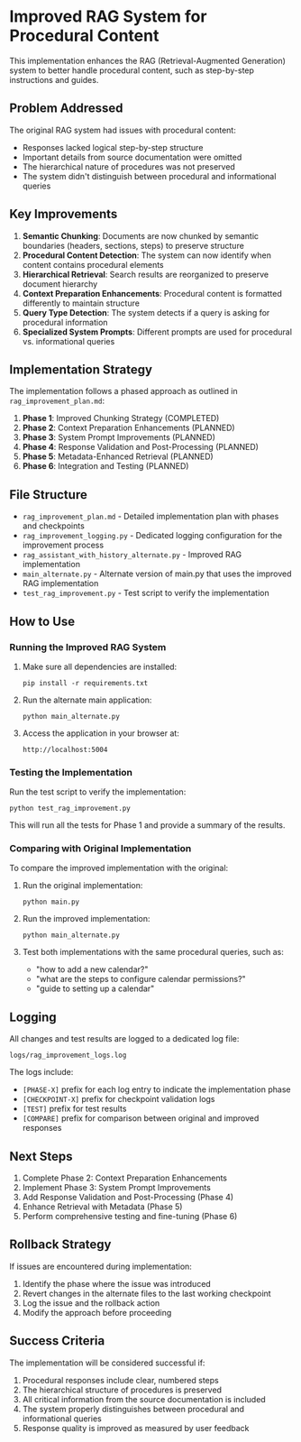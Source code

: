 # Improved RAG System for Procedural Content

This implementation enhances the RAG (Retrieval-Augmented Generation) system to better handle procedural content, such as step-by-step instructions and guides.

## Problem Addressed

The original RAG system had issues with procedural content:
- Responses lacked logical step-by-step structure
- Important details from source documentation were omitted
- The hierarchical nature of procedures was not preserved
- The system didn't distinguish between procedural and informational queries

## Key Improvements

1. **Semantic Chunking**: Documents are now chunked by semantic boundaries (headers, sections, steps) to preserve structure
2. **Procedural Content Detection**: The system can now identify when content contains procedural elements
3. **Hierarchical Retrieval**: Search results are reorganized to preserve document hierarchy
4. **Context Preparation Enhancements**: Procedural content is formatted differently to maintain structure
5. **Query Type Detection**: The system detects if a query is asking for procedural information
6. **Specialized System Prompts**: Different prompts are used for procedural vs. informational queries

## Implementation Strategy

The implementation follows a phased approach as outlined in `rag_improvement_plan.md`:

1. **Phase 1**: Improved Chunking Strategy (COMPLETED)
2. **Phase 2**: Context Preparation Enhancements (PLANNED)
3. **Phase 3**: System Prompt Improvements (PLANNED)
4. **Phase 4**: Response Validation and Post-Processing (PLANNED)
5. **Phase 5**: Metadata-Enhanced Retrieval (PLANNED)
6. **Phase 6**: Integration and Testing (PLANNED)

## File Structure

- `rag_improvement_plan.md` - Detailed implementation plan with phases and checkpoints
- `rag_improvement_logging.py` - Dedicated logging configuration for the improvement process
- `rag_assistant_with_history_alternate.py` - Improved RAG implementation
- `main_alternate.py` - Alternate version of main.py that uses the improved RAG implementation
- `test_rag_improvement.py` - Test script to verify the implementation

## How to Use

### Running the Improved RAG System

1. Make sure all dependencies are installed:
   ```
   pip install -r requirements.txt
   ```

2. Run the alternate main application:
   ```
   python main_alternate.py
   ```

3. Access the application in your browser at:
   ```
   http://localhost:5004
   ```

### Testing the Implementation

Run the test script to verify the implementation:
```
python test_rag_improvement.py
```

This will run all the tests for Phase 1 and provide a summary of the results.

### Comparing with Original Implementation

To compare the improved implementation with the original:

1. Run the original implementation:
   ```
   python main.py
   ```

2. Run the improved implementation:
   ```
   python main_alternate.py
   ```

3. Test both implementations with the same procedural queries, such as:
   - "how to add a new calendar?"
   - "what are the steps to configure calendar permissions?"
   - "guide to setting up a calendar"

## Logging

All changes and test results are logged to a dedicated log file:
```
logs/rag_improvement_logs.log
```

The logs include:
- `[PHASE-X]` prefix for each log entry to indicate the implementation phase
- `[CHECKPOINT-X]` prefix for checkpoint validation logs
- `[TEST]` prefix for test results
- `[COMPARE]` prefix for comparison between original and improved responses

## Next Steps

1. Complete Phase 2: Context Preparation Enhancements
2. Implement Phase 3: System Prompt Improvements
3. Add Response Validation and Post-Processing (Phase 4)
4. Enhance Retrieval with Metadata (Phase 5)
5. Perform comprehensive testing and fine-tuning (Phase 6)

## Rollback Strategy

If issues are encountered during implementation:

1. Identify the phase where the issue was introduced
2. Revert changes in the alternate files to the last working checkpoint
3. Log the issue and the rollback action
4. Modify the approach before proceeding

## Success Criteria

The implementation will be considered successful if:

1. Procedural responses include clear, numbered steps
2. The hierarchical structure of procedures is preserved
3. All critical information from the source documentation is included
4. The system properly distinguishes between procedural and informational queries
5. Response quality is improved as measured by user feedback
